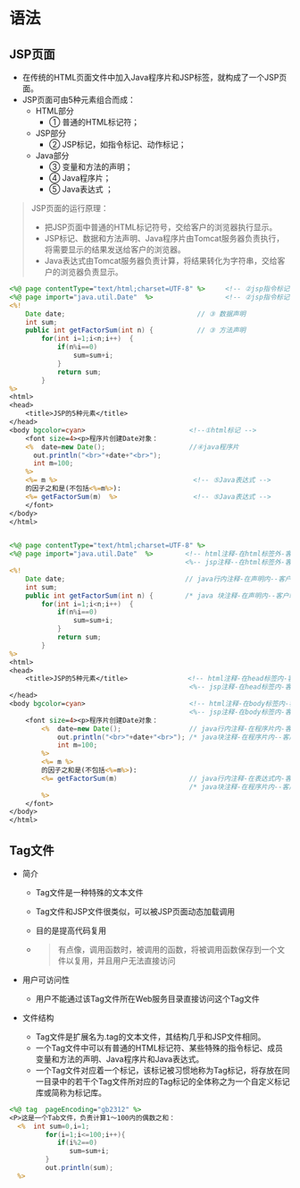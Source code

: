# 语法

## JSP页面

+ 在传统的HTML页面文件中加入Java程序片和JSP标签，就构成了一个JSP页面。
+ JSP页面可由5种元素组合而成：
  + HTML部分
    + ① 普通的HTML标记符；
  + JSP部分
    + ② JSP标记，如指令标记、动作标记；
  + Java部分
    + ③ 变量和方法的声明；
    + ④ Java程序片；
    + ⑤ Java表达式 ；

> JSP页面的运行原理：
>
> + 把JSP页面中普通的HTML标记符号，交给客户的浏览器执行显示。
> +  JSP标记、数据和方法声明、Java程序片由Tomcat服务器负责执行，将需要显示的结果发送给客户的浏览器。
> +  Java表达式由Tomcat服务器负责计算，将结果转化为字符串，交给客户的浏览器负责显示。





```jsp
<%@ page contentType="text/html;charset=UTF-8" %>     <!-- ②jsp指令标记 -->
<%@ page import="java.util.Date"  %>                  <!-- ②jsp指令标记 -->
<%!                                                            
    Date date;                                 // ③ 数据声明
    int sum;
    public int getFactorSum(int n) {           // ③ 方法声明 
        for(int i=1;i<n;i++)  {
            if(n%i==0)
                sum=sum+i;
            }
            return sum; 
        }
%>
<html>
<head>
    <title>JSP的5种元素</title>
</head>
<body bgcolor=cyan>                          <!--①html标记 --> 
    <font size=4><p>程序片创建Date对象：
    <%  date=new Date();                     //④java程序片
      out.println("<br>"+date+"<br>");
      int m=100;
    %>
    <%= m %>                                  <!-- ⑤Java表达式 --> 
    的因子之和是(不包括<%=m%>):
    <%= getFactorSum(m)  %>                   <!-- ⑤Java表达式 --> 
    </font>
</body>
</html>
```



```jsp

<%@ page contentType="text/html;charset=UTF-8" %>
<%@ page import="java.util.Date"  %>        <!-- html注释-在html标签外-客户端可见 -->
                                            <%-- jsp注释--在html标签外-客户端不可见 --%>
<%!                                                                 
    Date date;                              // java行内注释-在声明内--客户端不可见
    int sum;
    public int getFactorSum(int n) {        /* java 块注释-在声明内--客户端不可见 */
        for(int i=1;i<n;i++)  {
            if(n%i==0)
                sum=sum+i;
            }
            return sum; 
        }
%>
<html>
<head>
    <title>JSP的5种元素</title>               <!-- html注释-在head标签内-客户端可见 -->
                                             <%-- jsp注释-在head标签内-客户端不可见 --%>
</head>
<body bgcolor=cyan>                          <!-- html注释-在body标签内-客户端可见 -->
                                             <%-- jsp注释-在body标签内-客户端不可见 --%>         
    <font size=4><p>程序片创建Date对象：
        <%  date=new Date();                 // java行内注释-在程序片内-客户端不可见    
            out.println("<br>"+date+"<br>"); /* java块注释-在程序片内--客户端不可见 */
            int m=100;
        %>
        <%= m %>                                  
        的因子之和是(不包括<%=m%>):
        <%= getFactorSum(m)                  // java行内注释-在表达式内-客户端不可见-注意别把结尾符号给注释掉了
                                             /* java块注释-在程序片内--客户端不可见 */
        %>           
    </font>
</body>
</html>
```



## Tag文件

+ 简介
  + Tag文件是一种特殊的文本文件
  
  + Tag文件和JSP文件很类似，可以被JSP页面动态加载调用
  
  + 目的是提高代码复用
  
  + > 有点像，调用函数时，被调用的函数，将被调用函数保存到一个文件以复用，并且用户无法直接访问
+ 用户可访问性
  
  + 用户不能通过该Tag文件所在Web服务目录直接访问这个Tag文件
+ 文件结构
  + Tag文件是扩展名为.tag的文本文件，其结构几乎和JSP文件相同。
  + 一个Tag文件中可以有普通的HTML标记符、某些特殊的指令标记、成员变量和方法的声明、Java程序片和Java表达式。
  +  一个Tag文件对应着一个标记，该标记被习惯地称为Tag标记，将存放在同一目录中的若干个Tag文件所对应的Tag标记的全体称之为一个自定义标记库或简称为标记库。    



```jsp
<%@ tag  pageEncoding="gb2312" %>
<P>这是一个Tab文件，负责计算1～100内的偶数之和：
  <%  int sum=0,i=1;
         for(i=1;i<=100;i++){
            if(i%2==0)
               sum=sum+i;
         }
         out.println(sum);
  %>
```





















